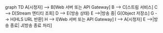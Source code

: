 graph TD
    A[시청자] --> B[Web 서버 또는 API Gateway]
    B --> C[스트림 서비스]
    C --> D[Stream 엔티티 조회]
    D --> E{방송 상태}
    E -->|방송 중| G[Object 저장소]
    G --> H[HLS URL 반환]
    H --> I[Web 서버 또는 API Gateway]
    I --> A[시청자]
    E -->|방송 종료| J[방송 종료 처리]
